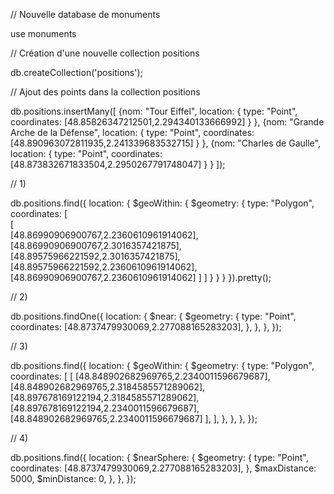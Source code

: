 // Nouvelle database de monuments

use monuments

// Création d'une nouvelle collection positions

db.createCollection('positions');

// Ajout des points dans la collection positions

db.positions.insertMany([
{nom: "Tour Eiffel", location: { type: "Point", coordinates: [48.85826347212501,2.294340133666992] } },
{nom: "Grande Arche de la Défense", location: { type: "Point", coordinates: [48.890963072811935,2.241339683532715] } },
{nom: "Charles de Gaulle", location: { type: "Point", coordinates: [48.873832671833504,2.2950267791748047] } }
]);

// 1)

db.positions.find({
location: {
$geoWithin: { 
      $geometry: {
type: "Polygon",
coordinates:
[  
[  
[48.86990906900767,2.2360610961914062],
[48.86990906900767,2.3016357421875],
[48.89575966221592,2.3016357421875],
[48.89575966221592,2.2360610961914062],
[48.86990906900767,2.2360610961914062]
]
]
}
}
}
}).pretty();

// 2)

db.positions.findOne({
location: {
$near: {
      $geometry: {
type: "Point",
coordinates: [48.8737479930069,2.277088165283203],
},
},
},
});

// 3)

db.positions.find({
location: {
$geoWithin: {
      $geometry: {
type: "Polygon",
coordinates: [
[
[48.848902682969765,2.2340011596679687],
[48.848902682969765,2.3184585571289062],
[48.897678169122194,2.3184585571289062],
[48.897678169122194,2.2340011596679687],
[48.848902682969765,2.2340011596679687]
],
],
},
},
},
});

// 4)

db.positions.find({
location: {
$nearSphere: {
      $geometry: {
type: "Point",
coordinates: [48.8737479930069,2.277088165283203],
},
$maxDistance: 5000,
$minDistance: 0,
},
},
});
